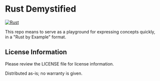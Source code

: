 # Rust Demystified

[![Rust](https://github.com/bsodmike/rust-demystified/actions/workflows/master.yml/badge.svg)](https://github.com/bsodmike/rust-demystified/actions/workflows/master.yml)

This repo means to serve as a playground for expressing concepts quickly, in a "Rust by Example" format.


## License Information

Please review the LICENSE file for license information.

Distributed as-is; no warranty is given.
